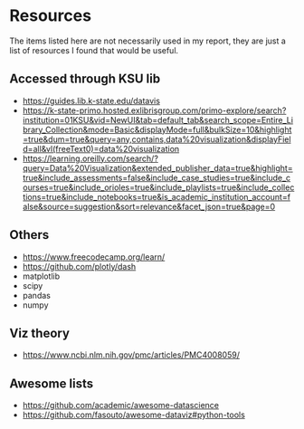 # Resources
The items listed here are not necessarily used in my report, they are just a list of resources I found that would be useful.

## Accessed through KSU lib
- https://guides.lib.k-state.edu/datavis
- https://k-state-primo.hosted.exlibrisgroup.com/primo-explore/search?institution=01KSU&vid=NewUI&tab=default_tab&search_scope=Entire_Library_Collection&mode=Basic&displayMode=full&bulkSize=10&highlight=true&dum=true&query=any,contains,data%20visualization&displayField=all&vl(freeText0)=data%20visualization
- https://learning.oreilly.com/search/?query=Data%20Visualization&extended_publisher_data=true&highlight=true&include_assessments=false&include_case_studies=true&include_courses=true&include_orioles=true&include_playlists=true&include_collections=true&include_notebooks=true&is_academic_institution_account=false&source=suggestion&sort=relevance&facet_json=true&page=0
## Others
- https://www.freecodecamp.org/learn/
- https://github.com/plotly/dash
- matplotlib
- scipy
- pandas
- numpy

## Viz theory
- https://www.ncbi.nlm.nih.gov/pmc/articles/PMC4008059/

## Awesome lists
- https://github.com/academic/awesome-datascience
- https://github.com/fasouto/awesome-dataviz#python-tools
